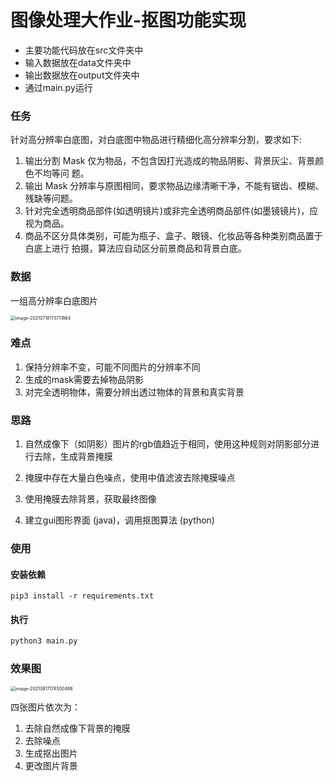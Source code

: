 # 图像处理大作业-抠图功能实现

- 主要功能代码放在src文件夹中
- 输入数据放在data文件夹中
- 输出数据放在output文件夹中
- 通过main.py运行



### 任务

针对高分辨率白底图，对白底图中物品进行精细化高分辨率分割，要求如下:

1. 输出分割 Mask 仅为物品，不包含因打光造成的物品阴影、背景灰尘、背景颜色不均等问 题。
2. 输出 Mask 分辨率与原图相同，要求物品边缘清晰干净，不能有锯齿、模糊、残缺等问题。
3. 针对完全透明商品部件(如透明镜片)或非完全透明商品部件(如墨镜镜片)，应视为商品。 
4. 商品不区分具体类别，可能为瓶子、盒子、眼镜、化妆品等各种类别商品置于白底上进行 拍摄，算法应自动区分前景商品和背景白底。



### 数据

一组高分辨率白底图片

<img src="http://xiangkun-img.oss-cn-shenzhen.aliyuncs.com/20210718173711.png" alt="image-20210718173711864" style="zoom:50%;" />



### 难点

1. 保持分辨率不变，可能不同图片的分辨率不同
2. 生成的mask需要去掉物品阴影
3. 对完全透明物体，需要分辨出透过物体的背景和真实背景



### 思路

1. 自然成像下（如阴影）图片的rgb值趋近于相同，使用这种规则对阴影部分进行去除，生成背景掩膜

2. 掩膜中存在大量白色噪点，使用中值滤波去除掩膜噪点
3. 使用掩膜去除背景，获取最终图像
4. 建立gui图形界面 (java)，调用抠图算法 (python)



### 使用

#### 安装依赖

```
pip3 install -r requirements.txt
```

#### 执行

```python
python3 main.py
```



### 效果图

<img src="http://xiangkun-img.oss-cn-shenzhen.aliyuncs.com/20210817174500.png" alt="image-20210817174500486" style="zoom:50%;" />

四张图片依次为：

1. 去除自然成像下背景的掩膜
2. 去除噪点
3. 生成抠出图片
4. 更改图片背景

